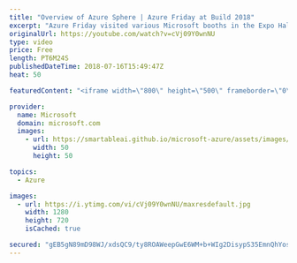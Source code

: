 ```yaml
---
title: "Overview of Azure Sphere | Azure Friday at Build 2018"
excerpt: "Azure Friday visited various Microsoft booths in the Expo Hall at Build 2018 to learn what's new. In this episode, Scott Hanselman gets an update on Azure Sphere from Caitie McCaffrey.  For more information, see:  • Azure Sphere https://aka.ms/azfr/417/01  • Azure Sphere (azure.com) https://aka.ms/azfr/417/02"
originalUrl: https://youtube.com/watch?v=cVj09Y0wnNU
type: video
price: Free
length: PT6M24S
publishedDateTime: 2018-07-16T15:49:47Z
heat: 50

featuredContent: "<iframe width=\"800\" height=\"500\" frameborder=\"0\" src=\"https://www.youtube.com/embed/cVj09Y0wnNU\" allow=\"accelerometer; autoplay; encrypted-media; gyroscope; picture-in-picture\" allowfullscreen></iframe>"

provider:
  name: Microsoft
  domain: microsoft.com
  images:
    - url: https://smartableai.github.io/microsoft-azure/assets/images/organizations/microsoft.com-50x50.jpg
      width: 50
      height: 50

topics:
  - Azure

images:
  - url: https://i.ytimg.com/vi/cVj09Y0wnNU/maxresdefault.jpg
    width: 1280
    height: 720
    isCached: true

secured: "gEB5gN89mD98WJ/xdsQC9/ty8ROAWeepGwE6WM+b+WIg2DisypS35EmnQhYosPKpQr1wMiwFBFBpVA5XA7ZI/hzSl6/iSYGqHAxmlp6FaaegygJLcW58hDRnLR+7fhI+rwSVOh4taCdDz2q+9zWsG0JCLr8VFdR4morUq6cWU6RmQHk9ghEku+aaAcUoADQ3Ojpc7yNLhxZeLI2QuH6ad7HYzjfh4Dlmqwf2+JqKUWtz9z678GCTY4uzVYg98gHO3sFFnXD8x90dlx1VI60fnT46LijoD5uIYRE4IUu5wVbYTha/bhZ7+9KHbW5Cw/h/QiyOGM+d43cnp2XG9PWZjhsdXgoQ0AB9OLvEwnVdWB0dgNDFwTWmE4sHfza9iETYcWsw+rwmLOfgPtAZWv0ZwdnUV+KaQNqldtdKjh/iti4=;XJpgfV6NCRXw72to9iwPBw=="
---
```


